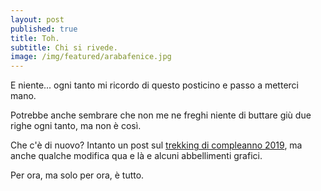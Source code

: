 ```yaml
---
layout: post
published: true
title: Toh.
subtitle: Chi si rivede.
image: /img/featured/arabafenice.jpg
---
```

E niente... ogni tanto mi ricordo di questo posticino e passo a metterci mano.  

Potrebbe anche sembrare che non me ne freghi niente di buttare giù due righe ogni tanto, ma non è così.

Che c'è di nuovo? Intanto un post sul [trekking di compleanno 2019](escursioni/liguria/alta-via-della-valbrevenna/), ma anche qualche modifica qua e là e alcuni abbellimenti grafici.

Per ora, ma solo per ora, è tutto.
